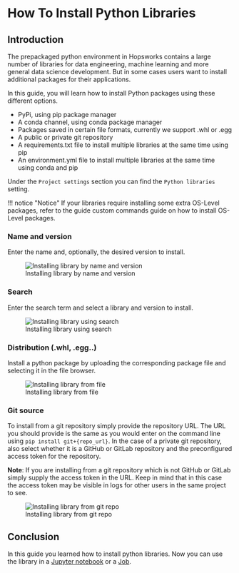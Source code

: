 # How To Install Python Libraries

## Introduction

The prepackaged python environment in Hopsworks contains a large number of libraries for data engineering, machine learning and more general data science development. But in some cases users want to install additional packages for their applications.

In this guide, you will learn how to install Python packages using these different options.

* PyPi, using pip package manager
* A conda channel, using conda package manager
* Packages saved in certain file formats, currently we support .whl or .egg
* A public or private git repository
* A requirements.txt file to install multiple libraries at the same time using pip
* An environment.yml file to install multiple libraries at the same time using conda and pip

Under the `Project settings` section you can find the `Python libraries` setting.

!!! notice "Notice"
    If your libraries require installing some extra OS-Level packages, refer to the guide custom commands guide on how to install OS-Level packages.

### Name and version

Enter the name and, optionally, the desired version to install.

<p align="center">
  <figure>
    <img src="../../../../assets/images/guides/python/install_name_version.gif" alt="Installing library by name and version">
    <figcaption>Installing library by name and version</figcaption>
  </figure>
</p>

### Search

Enter the search term and select a library and version to install.

<p align="center">
  <figure>
    <img src="../../../../assets/images/guides/python/install_search.gif" alt="Installing library using search">
    <figcaption>Installing library using search</figcaption>
  </figure>
</p>

### Distribution (.whl, .egg..)

Install a python package by uploading the corresponding package file and selecting it in the file browser.

<p align="center">
  <figure>
    <img src="../../../../assets/images/guides/python/install_dep.gif" alt="Installing library from file">
    <figcaption>Installing library from file</figcaption>
  </figure>
</p>

### Git source

To install from a git repository simply provide the repository URL. The URL you should provide is the same as you would enter on the command line using `pip install git+{repo_url}`.
In the case of a private git repository, also select whether it is a GitHub or GitLab repository and the preconfigured access token for the repository.

**Note**: If you are installing from a git repository which is not GitHub or GitLab simply supply the access token in the URL. Keep in mind that in this case the access token may be visible in logs for other users in the same project to see.

<p align="center">
  <figure>
    <img src="../../../../assets/images/guides/python/install_git.gif" alt="Installing library from git repo">
    <figcaption>Installing library from git repo</figcaption>
  </figure>
</p>


## Conclusion

In this guide you learned how to install python libraries. Now you can use the library in a [Jupyter notebook](../jupyter/python_notebook.md) or a [Job](../jobs/python_job.md).
